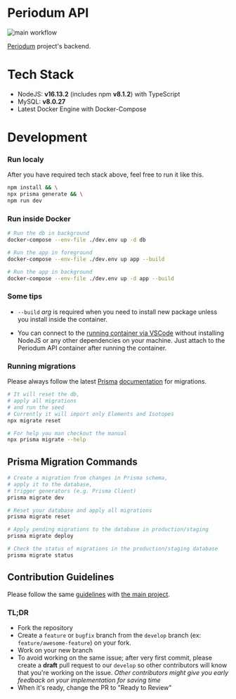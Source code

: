 # Periodum API

![main workflow](https://github.com/evrimagaci/periodum-api/actions/workflows/main.yml/badge.svg)

[Periodum](https://github.com/evrimagaci/periodum) project's backend.

# Tech Stack

- NodeJS: **v16.13.2** (includes npm **v8.1.2**) with TypeScript
- MySQL: **v8.0.27**
- Latest Docker Engine with Docker-Compose

# Development

### Run localy

After you have required tech stack above, feel free to run it like this.

```bash
npm install && \
npx prisma generate && \
npm run dev
```

### Run inside Docker

```bash
# Run the db in background
docker-compose --env-file ./dev.env up -d db

# Run the app in foreground
docker-compose --env-file ./dev.env up app --build

# Run the app in background
docker-compose --env-file ./dev.env up -d app --build
```

### Some tips

- `--build` _arg_ is required when you need to install new package unless you install inside the container.

- You can connect to the [running container via VSCode](https://code.visualstudio.com/docs/remote/containers) without installing NodeJS or any other dependencies on your machine. Just attach to the Periodum API container after running the container.

### Running migrations

Please always follow the latest [Prisma](https://prisma.io) [documentation](https://www.prisma.io/docs/) for migrations.

```bash
# It will reset the db,
# apply all migrations
# and run the seed
# Currently it will import only Elements and Isotopes
npx migrate reset

# For help you man checkout the manual
npx prisma migrate --help
```

## Prisma Migration Commands

```bash
# Create a migration from changes in Prisma schema,
# apply it to the database,
# trigger generators (e.g. Prisma Client)
prisma migrate dev

# Reset your database and apply all migrations
prisma migrate reset

# Apply pending migrations to the database in production/staging
prisma migrate deploy

# Check the status of migrations in the production/staging database
prisma migrate status
```

## Contribution Guidelines

Please follow the same [guidelines](https://github.com/evrimagaci/periodum/blob/main/CONTRIBUTING.md) with [the main project](https://github.com/evrimagaci/periodum/).

### TL;DR

- Fork the repository
- Create a `feature` or `bugfix` branch from the `develop` branch (ex: `feature/awesome-feature`) on your fork.
- Work on your new branch
- To avoid working on the same issue; after very first commit, please create a **draft** pull request to our `develop` so other contributors will know that you're working on the issue. _Other contributors might give you early feedback on your implementation for saving time_
- When it's ready, change the PR to "Ready to Review"
